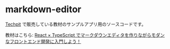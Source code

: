 # markdown-editor

[Techpit](https://www.techpit.jp/) で販売している教材のサンプルアプリ用のソースコードです。

教材はこちら: [React × TypeScript でマークダウンエディタを作りながらモダンなフロントエンド開発に入門しよう！](https://www.techpit.jp/courses/111)  
